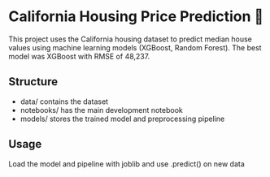 # California Housing Price Prediction 🏡

This project uses the California housing dataset to predict median house values using machine learning models (XGBoost, Random Forest). The best model was XGBoost with RMSE of 48,237.

## Structure
- data/ contains the dataset
- notebooks/ has the main development notebook
- models/ stores the trained model and preprocessing pipeline

## Usage
Load the model and pipeline with joblib and use .predict() on new data